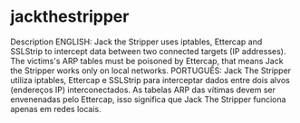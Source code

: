 # jackthestripper
 Description  ENGLISH: Jack the Stripper uses iptables, Ettercap and SSLStrip to intercept data between two connected targets (IP addresses). The victims's ARP tables must be poisoned by Ettercap, that means Jack the Stripper works only on local networks.  PORTUGUÊS: Jack The Stripper utiliza iptables, Ettercap e SSLStrip para interceptar dados entre dois alvos (endereços IP) interconectados. As tabelas ARP das vítimas devem ser envenenadas pelo Ettercap, isso significa que Jack The Stripper funciona apenas em redes locais.
